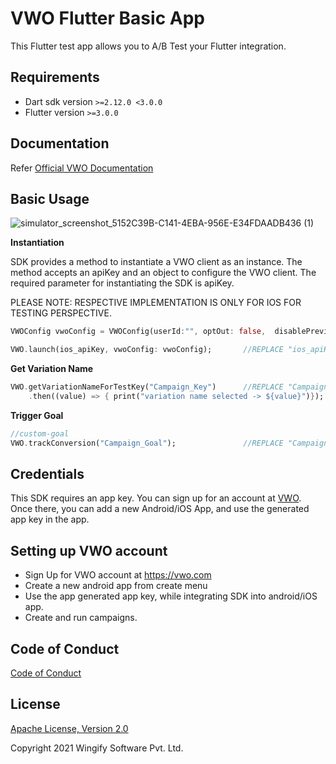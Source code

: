 # VWO Flutter Basic App

This Flutter test app allows you to A/B Test your Flutter integration.

## Requirements

* Dart sdk version ```>=2.12.0 <3.0.0```
* Flutter version ```>=3.0.0```

## Documentation

Refer [Official VWO Documentation](https://developers.vwo.com/reference#flutter-guide)


## Basic Usage


![simulator_screenshot_5152C39B-C141-4EBA-956E-E34FDAADB436 (1)](https://user-images.githubusercontent.com/3494296/233905493-1e5ecd75-51d3-4aa8-830c-6a9e63c4963b.png)



**Instantiation**

SDK provides a method to instantiate a VWO client as an instance. The method accepts an apiKey and an object to configure the VWO client.
The required parameter for instantiating the SDK is apiKey.

PLEASE NOTE: RESPECTIVE IMPLEMENTATION IS ONLY FOR IOS FOR TESTING PERSPECTIVE. 

```dart
VWOConfig vwoConfig = VWOConfig(userId:"", optOut: false,  disablePreview: true);

VWO.launch(ios_apiKey, vwoConfig: vwoConfig);       //REPLACE "ios_apiKey" here
```


**Get Variation Name**

```dart
VWO.getVariationNameForTestKey("Campaign_Key")      //REPLACE "Campaign_Key" here
    .then((value) => { print("variation name selected -> ${value}")});

```


**Trigger Goal**

```dart
//custom-goal
VWO.trackConversion("Campaign_Goal");               //REPLACE "Campaign_Goal" here
```

## Credentials

This SDK requires an app key. You can sign up for an account at [VWO](https://vwo.com). 
Once there, you can add a new Android/iOS App, and use the generated app key in the app.

## Setting up VWO account

* Sign Up for VWO account at https://vwo.com
* Create a new android app from create menu
* Use the app generated app key, while integrating SDK into android/iOS app.
* Create and run campaigns.



## Code of Conduct

[Code of Conduct](https://github.com/wingify/vwo-flutter-sdk/blob/master/CODE_OF_CONDUCT.md)


## License

[Apache License, Version 2.0]( https://github.com/wingify/vwo-flutter-basic-app/blob/master/LICENSE)

Copyright 2021 Wingify Software Pvt. Ltd.
